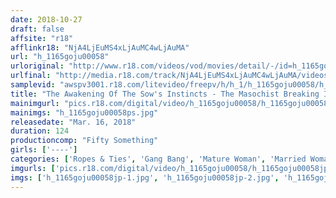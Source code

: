 ```yaml
---
date: 2018-10-27
draft: false
affsite: "r18"
afflinkr18: "NjA4LjEuMS4xLjAuMC4wLjAuMA"
url: "h_1165goju00058"
urloriginal: "http://www.r18.com/videos/vod/movies/detail/-/id=h_1165goju00058"
urlfinal: "http://media.r18.com/track/NjA4LjEuMS4xLjAuMC4wLjAuMA/videos/vod/movies/detail/-/id=h_1165goju00058"
samplevid: "awspv3001.r18.com/litevideo/freepv/h/h_1/h_1165goju00058/h_1165goju00058_dmb_w.mp4"
title: "The Awakening Of The Sow's Instincts - The Masochist Breaking In Of A J-Cup Chubby Married Woman In Her Fifties"
mainimgurl: "pics.r18.com/digital/video/h_1165goju00058/h_1165goju00058ps.jpg"
mainimgs: "h_1165goju00058ps.jpg"
releasedate: "Mar. 16, 2018"
duration: 124
productioncomp: "Fifty Something"
girls: ['----']
categories: ['Ropes & Ties', 'Gang Bang', 'Mature Woman', 'Married Woman', 'Chubby', 'Amateur', 'Training', 'BUKKAKE', 'Deep Throat', 'Hi-Def']
imgurls: ['pics.r18.com/digital/video/h_1165goju00058/h_1165goju00058jp-1.jpg', 'pics.r18.com/digital/video/h_1165goju00058/h_1165goju00058jp-2.jpg', 'pics.r18.com/digital/video/h_1165goju00058/h_1165goju00058jp-3.jpg', 'pics.r18.com/digital/video/h_1165goju00058/h_1165goju00058jp-4.jpg', 'pics.r18.com/digital/video/h_1165goju00058/h_1165goju00058jp-5.jpg', 'pics.r18.com/digital/video/h_1165goju00058/h_1165goju00058jp-6.jpg', 'pics.r18.com/digital/video/h_1165goju00058/h_1165goju00058jp-7.jpg', 'pics.r18.com/digital/video/h_1165goju00058/h_1165goju00058jp-8.jpg', 'pics.r18.com/digital/video/h_1165goju00058/h_1165goju00058jp-9.jpg', 'pics.r18.com/digital/video/h_1165goju00058/h_1165goju00058jp-10.jpg', 'pics.r18.com/digital/video/h_1165goju00058/h_1165goju00058jp-11.jpg', 'pics.r18.com/digital/video/h_1165goju00058/h_1165goju00058jp-12.jpg', 'pics.r18.com/digital/video/h_1165goju00058/h_1165goju00058jp-13.jpg', 'pics.r18.com/digital/video/h_1165goju00058/h_1165goju00058jp-14.jpg', 'pics.r18.com/digital/video/h_1165goju00058/h_1165goju00058jp-15.jpg', 'pics.r18.com/digital/video/h_1165goju00058/h_1165goju00058jp-16.jpg', 'pics.r18.com/digital/video/h_1165goju00058/h_1165goju00058jp-17.jpg', 'pics.r18.com/digital/video/h_1165goju00058/h_1165goju00058jp-18.jpg', 'pics.r18.com/digital/video/h_1165goju00058/h_1165goju00058jp-19.jpg', 'pics.r18.com/digital/video/h_1165goju00058/h_1165goju00058jp-20.jpg']
imgs: ['h_1165goju00058jp-1.jpg', 'h_1165goju00058jp-2.jpg', 'h_1165goju00058jp-3.jpg', 'h_1165goju00058jp-4.jpg', 'h_1165goju00058jp-5.jpg', 'h_1165goju00058jp-6.jpg', 'h_1165goju00058jp-7.jpg', 'h_1165goju00058jp-8.jpg', 'h_1165goju00058jp-9.jpg', 'h_1165goju00058jp-10.jpg', 'h_1165goju00058jp-11.jpg', 'h_1165goju00058jp-12.jpg', 'h_1165goju00058jp-13.jpg', 'h_1165goju00058jp-14.jpg', 'h_1165goju00058jp-15.jpg', 'h_1165goju00058jp-16.jpg', 'h_1165goju00058jp-17.jpg', 'h_1165goju00058jp-18.jpg', 'h_1165goju00058jp-19.jpg', 'h_1165goju00058jp-20.jpg']
---
```

